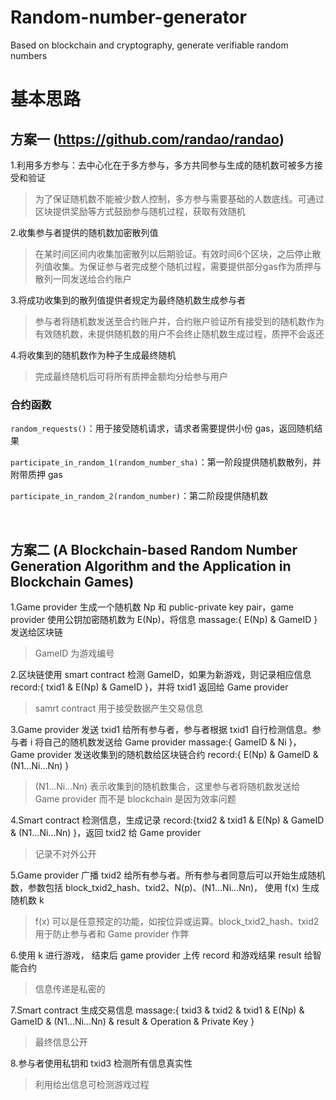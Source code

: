 # Random-number-generator
Based on blockchain and cryptography, generate verifiable random numbers


# 基本思路
## 方案一 (https://github.com/randao/randao)

1.利用多方参与：去中心化在于多方参与，多方共同参与生成的随机数可被多方接受和验证
> 为了保证随机数不能被少数人控制，多方参与需要基础的人数底线。可通过区块提供奖励等方式鼓励参与随机过程，获取有效随机


2.收集参与者提供的随机数加密散列值
> 在某时间区间内收集加密散列以后期验证。有效时间6个区块，之后停止散列值收集。为保证参与者完成整个随机过程，需要提供部分gas作为质押与散列一同发送给合约账户


3.将成功收集到的散列值提供者规定为最终随机数生成参与者
> 参与者将随机数发送至合约账户并，合约账户验证所有接受到的随机数作为有效随机数，未提供随机数的用户不会终止随机数生成过程，质押不会返还

4.将收集到的随机数作为种子生成最终随机
> 完成最终随机后可将所有质押金额均分给参与用户

### 合约函数

`random_requests()`：用于接受随机请求，请求者需要提供小份 gas，返回随机结果

`participate_in_random_1(random_number_sha)`：第一阶段提供随机数散列，并附带质押 gas

`participate_in_random_2(random_number)`：第二阶段提供随机数

<br>

## 方案二 (A Blockchain-based Random Number Generation Algorithm and the Application in Blockchain Games)

1.Game provider 生成一个随机数 Np 和 public-private key pair，game provider 使用公钥加密随机数为 E(Np)，将信息 massage:{ E(Np) & GameID } 发送给区块链
> GameID 为游戏编号


2.区块链使用 smart contract 检测 GameID，如果为新游戏，则记录相应信息 record:{ txid1 & E(Np) & GameID }，并将 txid1 返回给 Game provider
> samrt contract 用于接受数据产生交易信息

3.Game provider 发送 txid1 给所有参与者，参与者根据 txid1 自行检测信息。参与者 i 将自己的随机数发送给 Game provider massage:{ GameID & Ni }，Game provider 发送收集到的随机数给区块链合约 record:{ E(Np) & GameID & (N1...Ni...Nn) }
> (N1...Ni...Nn) 表示收集到的随机数集合，这里参与者将随机数发送给 Game provider 而不是 blockchain 是因为效率问题


4.Smart contract 检测信息，生成记录 record:{txid2 & txid1 & E(Np) & GameID & (N1...Ni...Nn) }，返回 txid2 给 Game provider
> 记录不对外公开

5.Game provider 广播 txid2 给所有参与者。所有参与者同意后可以开始生成随机数，参数包括 block_txid2_hash、txid2、N(p)、(N1...Ni...Nn)， 使用 f(x) 生成随机数 k
> f(x) 可以是任意预定的功能，如按位异或运算。block_txid2_hash、txid2 用于防止参与者和 Game provider 作弊


6.使用 k 进行游戏， 结束后 game provider 上传 record 和游戏结果 result 给智能合约
> 信息传递是私密的

7.Smart contract 生成交易信息 massage:{ txid3 & txid2 & txid1 & E(Np) & GameID & (N1...Ni...Nn) & result & Operation & Private Key }
> 最终信息公开

8.参与者使用私钥和 txid3 检测所有信息真实性
> 利用给出信息可检测游戏过程
